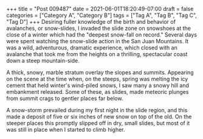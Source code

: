 +++
title = "Post 009487"
date = 2021-06-01T18:20:49-07:00
draft = false
categories = ["Category A", "Category B"]
tags = ["Tag A", "Tag B", "Tag C", "Tag D"]
+++
Desiring fuller knowledge of the birth and behavior of avalanches, or snow-slides, I invaded the slide zone on snowshoes at the close of a winter which had the "deepest snow-fall on record." Several days were spent watching the snow-slide action in the San Juan Mountains. It was a wild, adventurous, dramatic experience, which closed with an avalanche that took me from the heights on a thrilling, spectacular coast down a steep mountain-side.

A thick, snowy, marble stratum overlay the slopes and summits. Appearing on the scene at the time when, on the steeps, spring was melting the icy cement that held winter's wind-piled snows, I saw many a snowy hill and embankment released. Some of these, as slides, made meteoric plunges from summit crags to gentler places far below.

A snow-storm prevailed during my first night in the slide region, and this made a deposit of five or six inches of new snow on top of the old. On the steeper places this promptly slipped off in dry, small slides, but most of it was still in place when I started to climb higher.
